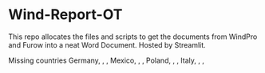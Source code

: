 # Wind-Report-OT
This repo allocates the files and scripts to get the documents from WindPro and Furow into a neat Word Document. Hosted by Streamlit.


Missing countries
Germany, , , 
Mexico, , , 
Poland, , , 
Italy, , , 